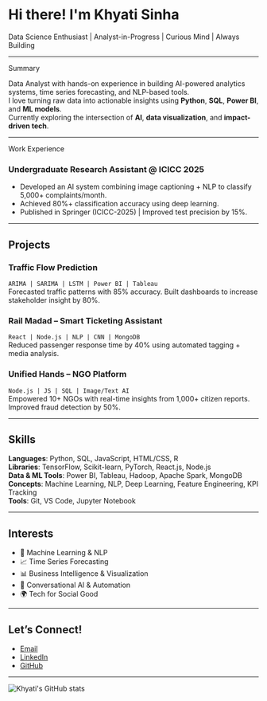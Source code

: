 # Hi there! I'm Khyati Sinha

Data Science Enthusiast | Analyst-in-Progress | Curious Mind | Always Building

---

Summary

Data Analyst with hands-on experience in building AI-powered analytics systems, time series forecasting, and NLP-based tools.  
I love turning raw data into actionable insights using **Python**, **SQL**, **Power BI**, and **ML models**.  
Currently exploring the intersection of **AI**, **data visualization**, and **impact-driven tech**.

---

Work Experience

### Undergraduate Research Assistant @ ICICC 2025
- Developed an AI system combining image captioning + NLP to classify 5,000+ complaints/month.
- Achieved 80%+ classification accuracy using deep learning.
- Published in Springer (ICICC-2025) | Improved test precision by 15%.

---

## Projects

### **Traffic Flow Prediction**
`ARIMA | SARIMA | LSTM | Power BI | Tableau`  
Forecasted traffic patterns with 85% accuracy. Built dashboards to increase stakeholder insight by 80%.

### **Rail Madad – Smart Ticketing Assistant**
`React | Node.js | NLP | CNN | MongoDB`  
Reduced passenger response time by 40% using automated tagging + media analysis.

### **Unified Hands – NGO Platform**
`Node.js | JS | SQL | Image/Text AI`  
Empowered 10+ NGOs with real-time insights from 1,000+ citizen reports.  
Improved fraud detection by 50%.

---

## Skills

**Languages**: Python, SQL, JavaScript, HTML/CSS, R  
**Libraries**: TensorFlow, Scikit-learn, PyTorch, React.js, Node.js  
**Data & ML Tools**: Power BI, Tableau, Hadoop, Apache Spark, MongoDB  
**Concepts**: Machine Learning, NLP, Deep Learning, Feature Engineering, KPI Tracking  
**Tools**: Git, VS Code, Jupyter Notebook

---

## Interests

- 🤖 Machine Learning & NLP
- 📈 Time Series Forecasting
- 📊 Business Intelligence & Visualization
- 💬 Conversational AI & Automation
- 🌍 Tech for Social Good

---

## Let’s Connect!

-  [Email](khyatisinha21@gmail.com)
-  [LinkedIn](https://linkedin.com/in/khyati05)
-  [GitHub](https://github.com/khyati-55)

---

![Khyati's GitHub stats](https://github-readme-stats.vercel.app/api?username=khyati-55&show_icons=true&theme=radical)


